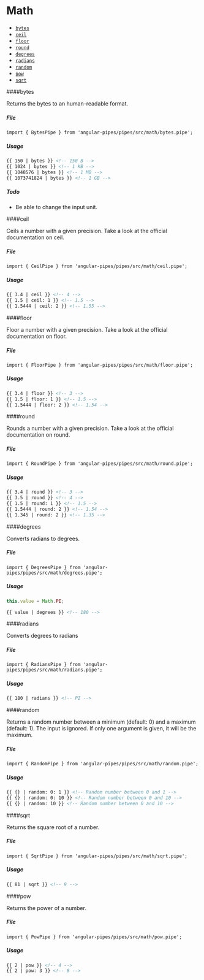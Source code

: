 # Math

* [`bytes`](#bytes)
* [`ceil`](#ceil)
* [`floor`](#floor)
* [`round`](#round)
* [`degrees`](#degrees)
* [`radians`](#degrees)
* [`random`](#random) 
* [`pow`](#pow) 
* [`sqrt`](#sqrt)


####bytes

Returns the bytes to an human-readable format.

##### File

```
import { BytesPipe } from 'angular-pipes/pipes/src/math/bytes.pipe';
```

##### Usage

```html
{{ 150 | bytes }} <!-- 150 B -->
{{ 1024 | bytes }} <!-- 1 KB -->
{{ 1048576 | bytes }} <!-- 1 MB -->
{{ 1073741824 | bytes }} <!-- 1 GB -->
```

##### Todo 

* Be able to change the input unit.


####ceil

Ceils a number with a given precision. Take a look at the official documentation on ceil.

##### File

```
import { CeilPipe } from 'angular-pipes/pipes/src/math/ceil.pipe';
```

##### Usage

```html
{{ 3.4 | ceil }} <!-- 4 -->
{{ 1.5 | ceil: 1 }} <!-- 1.5 -->
{{ 1.5444 | ceil: 2 }} <!-- 1.55 -->
```


####floor

Floor a number with a given precision. Take a look at the official documentation on floor.

##### File

```
import { FloorPipe } from 'angular-pipes/pipes/src/math/floor.pipe';
```

##### Usage

```html
{{ 3.4 | floor }} <!-- 3 -->
{{ 1.5 | floor: 1 }} <!-- 1.5 -->
{{ 1.5444 | floor: 2 }} <!-- 1.54 -->
```


####round

Rounds a number with a given precision. Take a look at the official documentation on round.

##### File

```
import { RoundPipe } from 'angular-pipes/pipes/src/math/round.pipe';
```

##### Usage

```html
{{ 3.4 | round }} <!-- 3 -->
{{ 3.5 | round }} <!-- 4 -->
{{ 1.5 | round: 1 }} <!-- 1.5 -->
{{ 1.5444 | round: 2 }} <!-- 1.54 -->
{{ 1.345 | round: 2 }} <!-- 1.35 -->
```


####degrees

Converts radians to degrees.

##### File

```
import { DegreesPipe } from 'angular-pipes/pipes/src/math/degrees.pipe';
```

##### Usage

```javascript
this.value = Math.PI;
``` 

```html
{{ value | degrees }} <!-- 180 -->
```


####radians

Converts degrees to radians

##### File

```
import { RadiansPipe } from 'angular-pipes/pipes/src/math/radians.pipe';
```

##### Usage

```html
{{ 180 | radians }} <!-- PI -->
```


####random

Returns a random number between a minimum (default: 0) and a maximum (default: 1).
The input is ignored.
If only one argument is given, it will be the maximum.

##### File

```
import { RandomPipe } from 'angular-pipes/pipes/src/math/random.pipe';
```

##### Usage

```html
{{ {} | random: 0: 1 }} <!-- Random number between 0 and 1 -->
{{ {} | random: 0: 10 }} <!-- Random number between 0 and 10 -->
{{ {} | random: 10 }} <!-- Random number between 0 and 10 -->
```

####sqrt

Returns the square root of a number.

##### File

```
import { SqrtPipe } from 'angular-pipes/pipes/src/math/sqrt.pipe';
```

##### Usage

```html
{{ 81 | sqrt }} <!-- 9 -->
```

####pow

Returns the power of a number.

##### File

```
import { PowPipe } from 'angular-pipes/pipes/src/math/pow.pipe';
```

##### Usage

```html
{{ 2 | pow }} <!-- 4 -->
{{ 2 | pow: 3 }} <!-- 8 -->
```